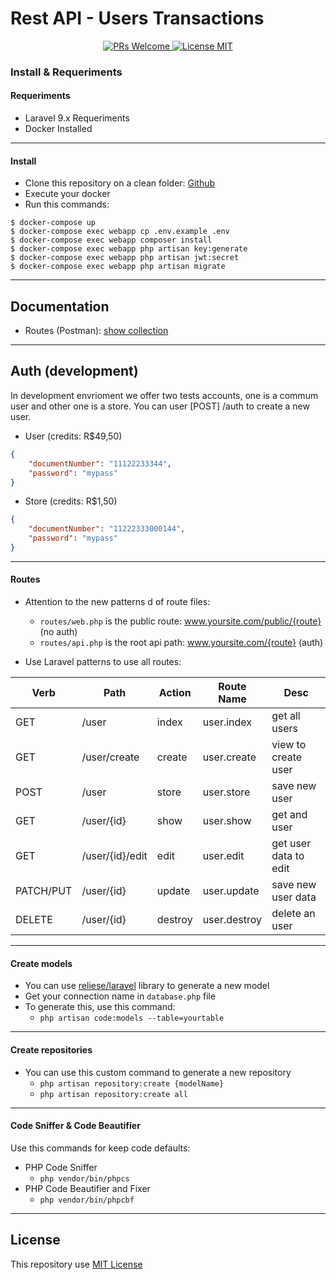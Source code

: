 # Rest API - Users Transactions

<p align="center">
    <a href="http://makeapullrequest.com">
        <img src="https://img.shields.io/badge/PRs-welcome-brightgreen.svg?style=flat-square" alt="PRs Welcome">
    </a>
    <a href="https://en.wikipedia.org/wiki/Proprietary_software">
        <img src="https://img.shields.io/badge/license-Proprietary-blue.svg?style=flat-square" alt="License MIT">
    </a>
</p>

### Install & Requeriments
#### Requeriments
- Laravel 9.x Requeriments
- Docker Installed
---
#### Install
- Clone this repository on a clean folder: [Github](https://github.com/matmper/php-laravel-users-transactions)
- Execute your docker
- Run this commands: 
```base
$ docker-compose up
$ docker-compose exec webapp cp .env.example .env 
$ docker-compose exec webapp composer install 
$ docker-compose exec webapp php artisan key:generate 
$ docker-compose exec webapp php artisan jwt:secret
$ docker-compose exec webapp php artisan migrate
```
---
## Documentation
- Routes (Postman): [show collection](https://documenter.getpostman.com/view/8724744/Uyr4LL6b)

---
## Auth (development)
In development envrioment we offer two tests accounts, one is a commum user and other one is a store.
You can user [POST] /auth to create a new user.

- User (credits: R$49,50)
```json
{
    "documentNumber": "11122233344",
    "password": "mypass"
}
```

- Store (credits: R$1,50)
```json
{
    "documentNumber": "11222333000144",
    "password": "mypass"
}
```
---
#### Routes
- Attention to the new patterns d of route files:
    - `routes/web.php` is the public route: www.yoursite.com/public/{route} (no auth)
    - `routes/api.php` is the root api path: www.yoursite.com/{route} (auth)

- Use Laravel patterns to use all routes:

| Verb | Path | Action | Route Name | Desc |
|--|--|--|--|--|
| GET | /user | index | user.index | get all users |
| GET | /user/create | create | user.create | view to create user |
| POST | /user | store | user.store | save new user |
| GET | /user/{id} | show | user.show | get and user |
| GET | /user/{id}/edit | edit | user.edit | get user data to edit |
| PATCH/PUT | /user/{id} | update | user.update | save new user data |
| DELETE | /user/{id} | destroy | user.destroy | delete an user |

---
#### Create models
- You can use [reliese/laravel](https://github.com/reliese/laravel) library to generate a new model
- Get your connection name in `database.php` file
- To generate this, use this command:
    - ```php artisan code:models --table=yourtable```
---
#### Create repositories
- You can use this custom command to generate a new repository
    - `php artisan repository:create {modelName}`
    - `php artisan repository:create all`
---
#### Code Sniffer & Code Beautifier
Use this commands for keep code defaults:
- PHP Code Sniffer
    - `php vendor/bin/phpcs`
- PHP Code Beautifier and Fixer
    - `php vendor/bin/phpcbf`
---
## License
This repository use [MIT License](https://choosealicense.com/licenses/mit/)
